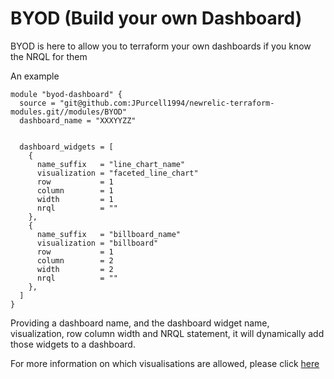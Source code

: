 # BYOD (Build your own Dashboard)

BYOD is here to allow you to terraform your own dashboards if you know the NRQL for them

An example

```hcl
module "byod-dashboard" {
  source = "git@github.com:JPurcell1994/newrelic-terraform-modules.git//modules/BYOD"
  dashboard_name = "XXXYYZZ"


  dashboard_widgets = [
    {
      name_suffix   = "line_chart_name"
      visualization = "faceted_line_chart"
      row           = 1
      column        = 1
      width         = 1
      nrql          = ""
    },
    {
      name_suffix   = "billboard_name"
      visualization = "billboard"
      row           = 1
      column        = 2
      width         = 2
      nrql          = ""
    },
  ]
}
```

Providing a dashboard name, and the dashboard widget name, visualization, row column width and NRQL statement, it will dynamically add those widgets to a dashboard.

For more information on which visualisations are allowed, please click [here](https://github.com/hashicorp/terraform-provider-newrelic/blob/master/newrelic/resource_newrelic_dashboard.go#L59-L83)